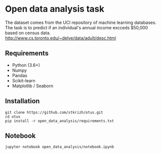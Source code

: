 # Open data analysis task
The dataset comes from the UCI repository of machine learning databases. 
The task is to predict if an individual's annual income excceds $50,000 based on census data.
http://www.cs.toronto.edu/~delve/data/adult/desc.html

## **Requirements**
* Python (3.6+)
* Numpy
* Pandas
* Scikit-learn
* Matplotlib / Seaborn

## **Installation**
```
git clone https://github.com/stkrizh/otus.git
cd otus
pip install -r open_data_analysis/requirements.txt
```

## **Notebook**
```
jupyter notebook open_data_analysis/notebook.ipynb
```
